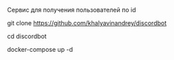 Сервис для получения пользователей по id

git clone https://github.com/khalyavinandrey/discordbot

cd discordbot

docker-compose up -d
